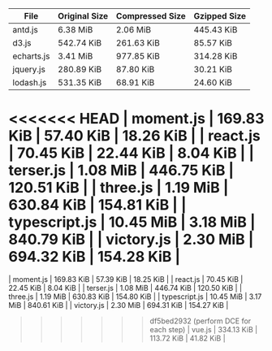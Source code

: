 | File | Original Size | Compressed Size | Gzipped Size |
| --- | --- | --- | --- |
| antd.js | 6.38 MiB | 2.06 MiB | 445.43 KiB |
| d3.js | 542.74 KiB | 261.63 KiB | 85.57 KiB |
| echarts.js | 3.41 MiB | 977.85 KiB | 314.28 KiB |
| jquery.js | 280.89 KiB | 87.80 KiB | 30.21 KiB |
| lodash.js | 531.35 KiB | 68.91 KiB | 24.60 KiB |
<<<<<<< HEAD
| moment.js | 169.83 KiB | 57.40 KiB | 18.26 KiB |
| react.js | 70.45 KiB | 22.44 KiB | 8.04 KiB |
| terser.js | 1.08 MiB | 446.75 KiB | 120.51 KiB |
| three.js | 1.19 MiB | 630.84 KiB | 154.81 KiB |
| typescript.js | 10.45 MiB | 3.18 MiB | 840.79 KiB |
| victory.js | 2.30 MiB | 694.32 KiB | 154.28 KiB |
=======
| moment.js | 169.83 KiB | 57.39 KiB | 18.25 KiB |
| react.js | 70.45 KiB | 22.45 KiB | 8.04 KiB |
| terser.js | 1.08 MiB | 446.74 KiB | 120.50 KiB |
| three.js | 1.19 MiB | 630.83 KiB | 154.80 KiB |
| typescript.js | 10.45 MiB | 3.17 MiB | 840.61 KiB |
| victory.js | 2.30 MiB | 694.31 KiB | 154.27 KiB |
>>>>>>> df5bed2932 (perform DCE for each step)
| vue.js | 334.13 KiB | 113.72 KiB | 41.82 KiB |
